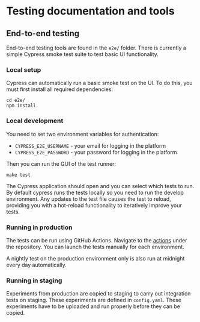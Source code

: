 
# Testing documentation and tools

## End-to-end testing

End-to-end testing tools are found in the `e2e/` folder. There is currently
a simple Cypress smoke test suite to test basic UI functionality.

### Local setup

Cypress can automatically run a basic smoke test on the UI. To do this, you must
first install all required dependencies:

```
cd e2e/
npm install
```

### Local development
You need to set two environment variables for authentication:

* `CYPRESS_E2E_USERNAME` - your email for logging in the platform
* `CYPRESS_E2E_PASSWORD` - your password for logging in the platform


Then you can run the GUI of the test runner:

`make test`

The Cypress application should open and you can select which tests to run. By default cypress runs the tests locally so you need to run the develop environment.
Any updates to the test file causes the test to reload, providing you with
a hot-reload functionality to iteratively improve your tests.

### Running in production

The tests can be run using GitHub Actions. Navigate to the
[actions](https://github.com/biomage-ltd/testing/actions)
under the repository. You can launch the tests manually for
each environment.

A nightly test on the production environment only is also run
at midnight every day automatically.

### Running in staging

Experiments from production are copied to staging to carry out integration tests on staging. These experiments are defined in `config.yaml`. These experiments have to be uploaded and run properly before they can be copied.